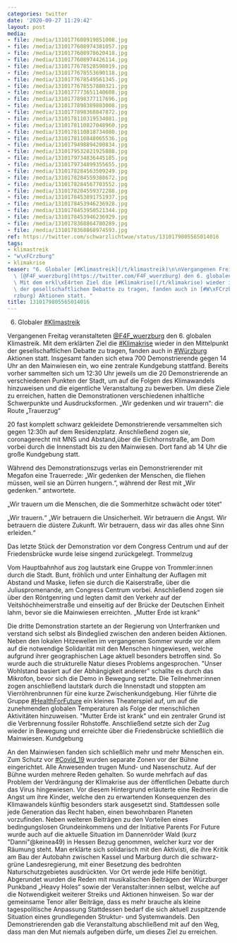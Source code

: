 ```yaml
---
categories: twitter
date: '2020-09-27 11:29:42'
layout: post
media:
- file: /media/1310177608919851008.jpg
- file: /media/1310177608974381057.jpg
- file: /media/1310177608978620418.jpg
- file: /media/1310177608974426114.jpg
- file: /media/1310177678528598019.jpg
- file: /media/1310177678553690118.jpg
- file: /media/1310177678549561345.jpg
- file: /media/1310177678557880321.jpg
- file: /media/1310177773651140608.jpg
- file: /media/1310177898377117696.jpg
- file: /media/1310177898389803008.jpg
- file: /media/1310177898368847872.jpg
- file: /media/1310178110319534081.jpg
- file: /media/1310178110827048960.jpg
- file: /media/1310178110818734080.jpg
- file: /media/1310178110848065536.jpg
- file: /media/1310179498894200834.jpg
- file: /media/1310179532821925888.jpg
- file: /media/1310179734836445185.jpg
- file: /media/1310179734899355655.jpg
- file: /media/1310178284563509249.jpg
- file: /media/1310178284559388672.jpg
- file: /media/1310178284567703552.jpg
- file: /media/1310178284559372288.jpg
- file: /media/1310178453891751937.jpg
- file: /media/1310178453946236928.jpg
- file: /media/1310178453950521344.jpg
- file: /media/1310178453946236929.jpg
- file: /media/1310178368864780289.jpg
- file: /media/1310178368868974593.jpg
ref: https://twitter.com/schwarzlichtwue/status/1310179805565014016
tags:
- klimastreik
- "w\xFCrzburg"
- klimakrise
teaser: "6. Globaler [#Klimastreik](/t/klimastreik)\n\nVergangenen Freitag veranstalteten\
  \ [@F4F_wuerzburg](https://twitter.com/F4F_wuerzburg) den 6. globalen Klimastreik.\
  \ Mit dem erkl\xE4rten Ziel die [#Klimakrise](/t/klimakrise) wieder in den Mittelpunkt\
  \ der gesellschaftlichen Debatte zu tragen, fanden auch in [#W\xFCrzburg](/t/w\xFC\
  rzburg) Aktionen statt. "
title: 1310179805565014016
---
```

6. Globaler [#Klimastreik](/t/klimastreik)

Vergangenen Freitag veranstalteten [@F4F_wuerzburg](https://twitter.com/F4F_wuerzburg) den 6. globalen Klimastreik. Mit dem erklärten Ziel die [#Klimakrise](/t/klimakrise) wieder in den Mittelpunkt der gesellschaftlichen Debatte zu tragen, fanden auch in [#Würzburg](/t/würzburg) Aktionen statt. 
Insgesamt fanden sich etwa 700 Demonstrierende gegen 14 Uhr an den Mainwiesen ein, wo eine zentrale Kundgebung stattfand. Bereits vorher sammelten sich um 12:30 Uhr jeweils um die 20 Demonstrierende an verschiedenen Punkten der Stadt,  um auf die Folgen des Klimawandels hinzuweisen und die eigentliche Veranstaltung zu bewerben. Um diese Ziele zu erreichen, hatten die Demonstrationen verschiedenen inhaltliche Schwerpunkte und Ausdrucksformen. 
„Wir gedenken und wir trauern“: die Route „Trauerzug“ 



20 fast komplett schwarz gekleidete Demonstrierende versammelten sich gegen 12:30h auf dem Residenzplatz. Anschließend zogen sie, coronagerecht mit MNS und Abstand,über die Eichhornstraße, am Dom vorbei durch die Innenstadt  bis zu den Mainwiesen. Dort fand ab 14 Uhr die große Kundgebung statt.

Während des Demonstrationszugs verlas ein Demonstrierender mit Megafon eine Trauerrede:
„Wir gedenken der Menschen, die fliehen müssen, weil sie an Dürren hungern.“, während der Rest mit „Wir gedenken.“ antwortete. 



„Wir trauern um die Menschen, die die Sommerhitze schwächt oder tötet“ 



„Wir trauern.“
„Wir betrauern die Unsicherheit. Wir betrauern die Angst. Wir betrauern die düstere Zukunft. Wir betrauern, dass wir das alles ohne Sinn erleiden.“  

Das letzte Stück der Demonstration vor dem Congress Centrum und auf der Friedensbrücke wurde leise singend zurückgelegt.
Trommelzug 

Vom Hauptbahnhof aus zog lautstark eine Gruppe von Trommler:innen durch die Stadt. Bunt, fröhlich und unter Einhaltung der Auflagen mit Abstand und Maske, liefen sie durch die Kaiserstraße, über die Juliuspromenande, am Congress Centrum vorbei. 
Anschließend zogen sie über den Röntgenring und legten damit den Verkehr auf der Veitshöchheimerstraße und einseitig  auf der Brücke der Deutschen Einheit lahm, bevor sie die Mainwiesen erreichten.
„Mutter Erde ist krank“

Die dritte Demonstration startete an der Regierung von Unterfranken und verstand sich selbst als Bindeglied zwischen den anderen beiden Aktionen. 
Neben den lokalen Hitzewellen im vergangenen Sommer wurde vor allem auf die notwendige Solidarität mit den Menschen hingewiesen, welche aufgrund ihrer geographischen Lage aktuell besonders betroffen sind. So wurde auch die strukturelle Natur dieses Problems angesprochen. 
"Unser Wohlstand basiert auf der Abhängigkeit anderer" schallte es durch das Mikrofon, bevor sich die Demo in Bewegung setzte. Die Teilnehmer:innen zogen anschließend lautstark durch die Innenstadt und stoppten am Vierröhrenbrunnen für eine kurze Zwischenkundgebung. 
Hier führte die Gruppe [#HealthForFuture](/t/healthforfuture) ein kleines Theaterspiel auf, um auf die zunehmenden globalen Temperaturen als Folge der menschlichen Aktivitäten hinzuweisen.
"Mutter Erde ist krank" und ein zentraler Grund ist die Verbrennung fossiler Rohstoffe. Anschließend setzte sich der Zug wieder in Bewegung und erreichte über die Friedensbrücke schließlich die Mainwiesen.
Kundgebung



An den Mainwiesen fanden sich schließlich mehr und mehr Menschen ein. Zum Schutz vor [#Covid_19](/t/covid_19) wurden separate Zonen vor der Bühne eingerichtet. 
Alle Anwesenden trugen Mund- und Nasenschutz. Auf der Bühne wurden mehrere Reden gehalten. So wurde mehrfach auf das Problem der Verdrängung der Klimakrise aus der öffentlichen Debatte durch das Virus hingewiesen.
Vor diesem Hintergrund erläuterte eine Rednerin die Angst um ihre Kinder, welche den zu erwartenden Konsequenzen des Klimawandels künftig besonders stark ausgesetzt sind. Stattdessen solle jede Generation das Recht haben, einen bewohnbaren Planeten vorzufinden.
Neben weiteren Beiträgen zu den Vorteilen eines bedingungslosen Grundeinkommens und der Initiative Parents For Future wurde auch auf die aktuelle Situation im Dannenröder Wald (kurz "Danni"@keinea49) in Hessen Bezug genommen, welcher kurz vor der Räumung steht.
Man erklärte sich solidarisch mit den Aktivisti, die ihre Kritik am Bau der Autobahn zwischen Kassel und Marburg durch die schwarz-grüne Landesregierung, mit einer Besetzung des bedrohten Naturschutzgebietes ausdrückten. Vor Ort werde jede Hilfe benötigt. Abgerundet wurden die 
Reden mit musikalischen Beiträgen der Würzburger Punkband „Heavy Holes“ sowie der Veranstalter:innen selbst, welche auf die Notwendigkeit weiterer Streiks und Aktionen hinweisen. So war der gemeinsame Tenor aller Beiträge, dass es mehr brauche als kleine tagespolitische Anpassung 
Stattdessen bedarf die sich aktuell zuspitzende Situation eines grundlegenden Struktur- und Systemwandels. Den Demonstrierenden gab die Veranstaltung abschließend mit auf den Weg, dass man den Mut niemals aufgeben dürfe, um dieses Ziel zu erreichen.